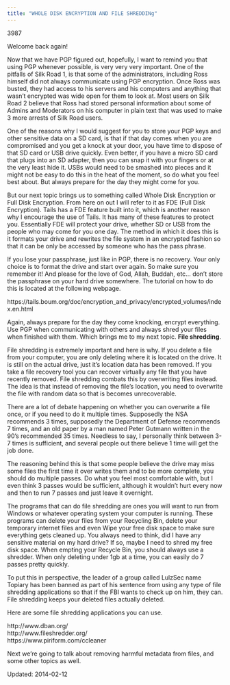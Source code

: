 ```yaml
---
title: "WHOLE DISK ENCRYPTION AND FILE SHREDDINg"
---
```

3987


<p>Welcome back again!</p>
<p>Now that we have PGP figured out, hopefully, I want to remind you that using PGP whenever possible, is very very very important. One of the pitfalls of Silk Road 1, is that some of the administrators, including Ross himself did not always communicate using PGP encryption. Once Ross was busted, they had access to his servers and his computers and anything that wasn&#8217;t encrypted was wide open for them to look at. Most users on Silk Road 2 believe that Ross had stored personal information about some of Admins and Moderators on his computer in plain text that was used to make 3 more arrests of Silk Road users.</p>
<p>One of the reasons why I would suggest for you to store your PGP keys and other sensitive data on a SD card, is that if that day comes when you are compromised and you get a knock at your door, you have time to dispose of that SD card or USB drive quickly. Even better, if you have a micro SD card that plugs into an SD adapter, then you can snap it with your fingers or at the very least hide it. USBs would need to be smashed into pieces and it might not be easy to do this in the heat of the moment, so do what you feel best about. But always prepare for the day they might come for you.</p>
<p>But our next topic brings us to something called Whole Disk Encryption or Full Disk Encryption. From here on out I will refer to it as FDE (Full Disk Encryption). Tails has a FDE feature built into it, which is another reason why I encourage the use of Tails. It has many of these features to protect you. Essentially FDE will protect your drive, whether SD or USB from the people who may come for you one day. The method in which it does this is it formats your drive and rewrites the file system in an encrypted fashion so that it can be only be accessed by someone who has the pass phrase.</p>
<p>If you lose your passphrase, just like in PGP, there is no recovery. Your only choice is to format the drive and start over again. So make sure you remember it! And please for the love of God, Allah, Buddah, etc&#8230; don&#8217;t store the passphrase on your hard drive somewhere. The tutorial on how to do this is located at the following webpage.</p>
<p>https://tails.boum.org/doc/encryption_and_privacy/encrypted_volumes/index.en.html</p>
<p>Again, always prepare for the day they come knocking, encrypt everything. Use PGP when communicating with others and always shred your files when finished with them. Which brings me to my next topic. <strong>File shredding</strong>.</p>
<p>File shredding is extremely important and here is why. If you delete a file from your computer, you are only deleting where it is located on the drive. It is still on the actual drive, just it&#8217;s location data has been removed. If you take a file recovery tool you can recover virtually any file that you have recently removed. File shredding combats this by overwriting files instead. The idea is that instead of removing the file&#8217;s location, you need to overwrite the file with random data so that is becomes unrecoverable.</p>
<p>There are a lot of debate happening on whether you can overwrite a file once, or if you need to do it multiple times. Supposedly the NSA recommends 3 times, supposedly the Department of Defense recommends 7 times, and an old paper by a man named Peter Gutmann written in the 90&#8217;s recommended 35 times. Needless to say, I personally think between 3-7 times is sufficient, and several people out there believe 1 time will get the job done.</p>
<p>The reasoning behind this is that some people believe the drive may miss some files the first time it over writes them and to be more complete, you should do multiple passes. Do what you feel most comfortable with, but I even think 3 passes would be sufficient, although it wouldn&#8217;t hurt every now and then to run 7 passes and just leave it overnight.</p>
<p>The programs that can do file shredding are ones you will want to run from Windows or whatever operating system your computer is running. These programs can delete your files from your Recycling Bin, delete your temporary internet files and even Wipe your free disk space to make sure everything gets cleaned up. You always need to think, did I have any sensitive material on my hard drive? If so, maybe I need to shred my free disk space. When empting your Recycle Bin, you should always use a shredder. When only deleting under 1gb at a time, you can easily do 7 passes pretty quickly.</p>
<p>To put this in perspective, the leader of a group called LulzSec name Topiary has been banned as part of his sentence from using any type of file shredding applications so that if the FBI wants to check up on him, they can. File shredding keeps your deleted files actually deleted.</p>
<p>Here are some file shredding applications you can use.</p>
<p>http://www.dban.org/<br/>
http://www.fileshredder.org/<br/>
https://www.piriform.com/ccleaner</p>
<p>Next we&#8217;re going to talk about removing harmful metadata from files, and some other topics as well.</p>

Updated: 2014-02-12

